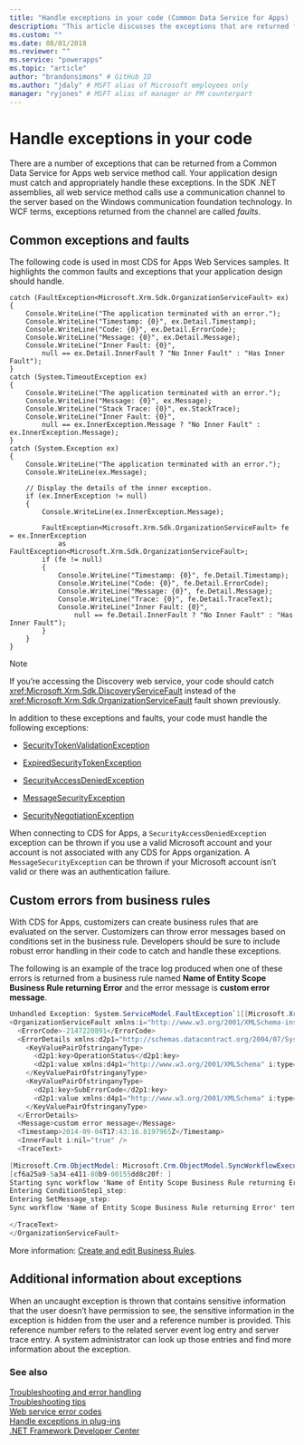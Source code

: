 ```yaml
---
title: "Handle exceptions in your code (Common Data Service for Apps) | Microsoft Docs"
description: "This article discusses the exceptions that are returned from a Dynamics 365 Customer Engagement web service method call. The sample in this article highlights the common faults and exceptions that your application design should handle."
ms.custom: ""
ms.date: 08/01/2018
ms.reviewer: ""
ms.service: "powerapps"
ms.topic: "article"
author: "brandonsimons" # GitHub ID
ms.author: "jdaly" # MSFT alias of Microsoft employees only
manager: "ryjones" # MSFT alias of manager or PM counterpart
---
```

# Handle exceptions in your code

There are a number of exceptions that can be returned from a Common Data Service for Apps web service method call. Your application design must catch and appropriately handle these exceptions. In the SDK .NET assemblies, all web service method calls use a communication channel to the server based on the Windows communication foundation technology. In WCF terms, exceptions returned from the channel are called *faults*.  

<a name="BKMK_Common"></a>   

## Common exceptions and faults  

 The following code is used in most CDS for Apps Web Services samples. It highlights the common faults and exceptions that your application design should handle.  
  
```
catch (FaultException<Microsoft.Xrm.Sdk.OrganizationServiceFault> ex)
{
    Console.WriteLine("The application terminated with an error.");
    Console.WriteLine("Timestamp: {0}", ex.Detail.Timestamp);
    Console.WriteLine("Code: {0}", ex.Detail.ErrorCode);
    Console.WriteLine("Message: {0}", ex.Detail.Message);
    Console.WriteLine("Inner Fault: {0}",
        null == ex.Detail.InnerFault ? "No Inner Fault" : "Has Inner Fault");
}
catch (System.TimeoutException ex)
{
    Console.WriteLine("The application terminated with an error.");
    Console.WriteLine("Message: {0}", ex.Message);
    Console.WriteLine("Stack Trace: {0}", ex.StackTrace);
    Console.WriteLine("Inner Fault: {0}",
        null == ex.InnerException.Message ? "No Inner Fault" : ex.InnerException.Message);
}
catch (System.Exception ex)
{
    Console.WriteLine("The application terminated with an error.");
    Console.WriteLine(ex.Message);

    // Display the details of the inner exception.
    if (ex.InnerException != null)
    {
        Console.WriteLine(ex.InnerException.Message);

        FaultException<Microsoft.Xrm.Sdk.OrganizationServiceFault> fe = ex.InnerException
            as FaultException<Microsoft.Xrm.Sdk.OrganizationServiceFault>;
        if (fe != null)
        {
            Console.WriteLine("Timestamp: {0}", fe.Detail.Timestamp);
            Console.WriteLine("Code: {0}", fe.Detail.ErrorCode);
            Console.WriteLine("Message: {0}", fe.Detail.Message);
            Console.WriteLine("Trace: {0}", fe.Detail.TraceText);
            Console.WriteLine("Inner Fault: {0}",
                null == fe.Detail.InnerFault ? "No Inner Fault" : "Has Inner Fault");
        }
    }
}
```
  
> [!NOTE]
>  If you’re accessing the Discovery web service, your code should catch <xref:Microsoft.Xrm.Sdk.DiscoveryServiceFault> instead of the <xref:Microsoft.Xrm.Sdk.OrganizationServiceFault> fault shown previously.  
  
 In addition to these exceptions and faults, your code must handle the following exceptions:  
  
-   [SecurityTokenValidationException](https://msdn.microsoft.com/library/system.identitymodel.tokens.securitytokenvalidationexception.aspx)  
  
-   [ExpiredSecurityTokenException](https://msdn.microsoft.com/library/system.servicemodel.security.expiredsecuritytokenexception.aspx)  
  
-   [SecurityAccessDeniedException](https://msdn.microsoft.com/library/system.servicemodel.security.securityaccessdeniedexception.aspx)  
  
-   [MessageSecurityException](https://msdn.microsoft.com/library/system.servicemodel.security.messagesecurityexception.aspx)  
  
-   [SecurityNegotiationException](https://msdn.microsoft.com/library/system.servicemodel.security.securitynegotiationexception.aspx)  
  
 When connecting to CDS for Apps, a `SecurityAccessDeniedException` exception can be thrown if you use a valid Microsoft account and your account is not associated with any CDS for Apps organization. A `MessageSecurityException` can be thrown if your Microsoft account isn’t valid or there was an authentication failure.  
  
<a name="BKMK_BusinessRuleErrors"></a>

## Custom errors from business rules
 
 With CDS for Apps, customizers can create business rules that are evaluated on the server. Customizers can throw error messages based on conditions set in the business rule. Developers should be sure to include robust error handling in their code to catch and handle these exceptions.  
  
 The following is an example of the trace log produced when one of these errors is returned from a business rule named **Name of Entity Scope Business Rule returning Error** and the error message is **custom error message**.  
  
```csharp
Unhandled Exception: System.ServiceModel.FaultException`1[[Microsoft.Xrm.Sdk.OrganizationServiceFault, Microsoft.Xrm.Sdk, Version=7.0.0.0, Culture=neutral, PublicKeyToken=31bf3856ad364e35]]: custom error messageDetail:   
<OrganizationServiceFault xmlns:i="http://www.w3.org/2001/XMLSchema-instance" xmlns="http://schemas.microsoft.com/xrm/2011/Contracts">  
  <ErrorCode>-2147220891</ErrorCode>  
  <ErrorDetails xmlns:d2p1="http://schemas.datacontract.org/2004/07/System.Collections.Generic">  
    <KeyValuePairOfstringanyType>  
      <d2p1:key>OperationStatus</d2p1:key>  
      <d2p1:value xmlns:d4p1="http://www.w3.org/2001/XMLSchema" i:type="d4p1:string">0</d2p1:value>  
    </KeyValuePairOfstringanyType>  
    <KeyValuePairOfstringanyType>  
      <d2p1:key>SubErrorCode</d2p1:key>  
      <d2p1:value xmlns:d4p1="http://www.w3.org/2001/XMLSchema" i:type="d4p1:string">-2146233088</d2p1:value>  
    </KeyValuePairOfstringanyType>  
  </ErrorDetails>  
  <Message>custom error message</Message>  
  <Timestamp>2014-09-04T17:43:16.8197965Z</Timestamp>  
  <InnerFault i:nil="true" />  
  <TraceText>  
  
[Microsoft.Crm.ObjectModel: Microsoft.Crm.ObjectModel.SyncWorkflowExecutionPlugin]  
[cf6a25a9-5a34-e411-80b9-00155dd8c20f: ]  
Starting sync workflow 'Name of Entity Scope Business Rule returning Error', Id: c76a25a9-5a34-e411-80b9-00155dd8c20f  
Entering ConditionStep1_step:   
Entering SetMessage_step:   
Sync workflow 'Name of Entity Scope Business Rule returning Error' terminated with error 'custom error message'  
  
</TraceText>  
</OrganizationServiceFault>  
```  
  
 More information: [Create and edit Business Rules](https://technet.microsoft.com/library/dn531086.aspx).  
  
<a name="BKMK_AdditionalInfo"></a>   
## Additional information about exceptions  
 When an uncaught exception is thrown that contains sensitive information that the user doesn’t have permission to see, the sensitive information in the exception is hidden from the user and a reference number is provided. This reference number refers to the related server event log entry and server trace entry. A system administrator can look up those entries and find more information about the exception.  
  
### See also  
 [Troubleshooting and error handling](troubleshooting-error-handling.md)   
 [Troubleshooting tips](troubleshooting-tips.md)   
 [Web service error codes](web-service-error-codes.md)   
 [Handle exceptions in plug-ins](../handle-exceptions-plugins.md)   
 [.NET Framework Developer Center](https://docs.microsoft.com/en-us/dotnet/framework/development-guide)